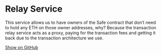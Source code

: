 # Relay Service
This service allows us to have owners of the Safe contract that don’t need to hold any ETH on those owner addresses, why? Because the transaction relay service acts as a proxy, paying for the transaction fees and getting it back due to the transaction architecture we use.

[Show on GitHub](https://github.com/gnosis/safe-relay-service)